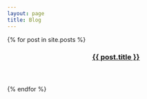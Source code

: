 ```yaml
---
layout: page
title: Blog
---
```


<section class="cards">
  {% for post in site.posts %}
    <a href="{{ post.url }}" class="card">
      <article>
        <header>
          <h1 class="card-title">{{ post.title }}</h1>
        </header>
      </article>
      <div class="card-plus"></div>
    </a>
  {% endfor %}
</section>